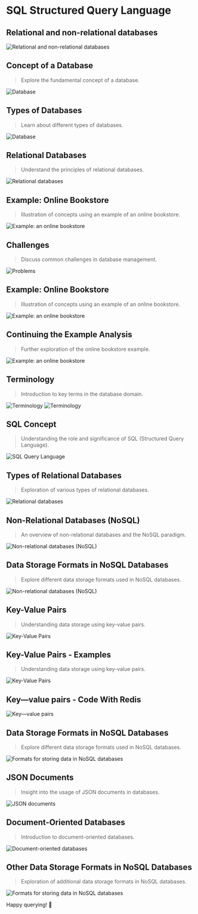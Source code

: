 # SQL Structured Query Language

## Relational and non-relational databases
![Relational and non-relational databases](../images/1.png)

## Concept of a Database
> Explore the fundamental concept of a database.

![Database](../images/2.png)

## Types of Databases
> Learn about different types of databases.

![Database](../images/3.png)

## Relational Databases
> Understand the principles of relational databases.

![Relational databases](../images/4.png)

## Example: Online Bookstore
> Illustration of concepts using an example of an online bookstore.

![Example: an online bookstore](../images/5.png)

## Challenges
> Discuss common challenges in database management.

![Problems](../images/6.png)

## Example: Online Bookstore
> Illustration of concepts using an example of an online bookstore.

![Example: an online bookstore](../images/7.png)

## Continuing the Example Analysis
> Further exploration of the online bookstore example.

![Example: an online bookstore](../images/8.png)

## Terminology
> Introduction to key terms in the database domain.

![Terminology](../images/9.png)
![Terminology](../images/10.png)

## SQL Concept
> Understanding the role and significance of SQL (Structured Query Language).

![SQL Query Language](../images/11.png)

## Types of Relational Databases
> Exploration of various types of relational databases.

![Relational databases](../images/12.png)

## Non-Relational Databases (NoSQL)
> An overview of non-relational databases and the NoSQL paradigm.

![Non-relational databases (NoSQL)](../images/13.png)

## Data Storage Formats in NoSQL Databases
> Explore different data storage formats used in NoSQL databases.

![Non-relational databases (NoSQL)](../images/14.png)

## Key-Value Pairs
> Understanding data storage using key-value pairs.

![Key-Value Pairs](../images/15.png)

## Key-Value Pairs - Examples
> Understanding data storage using key-value pairs.

![Key-Value Pairs](../images/16.png)

## Key—value pairs - Code With Redis 
![Key—value pairs](../images/17.png)

## Data Storage Formats in NoSQL Databases
> Explore different data storage formats used in NoSQL databases.

![Formats for storing data in NoSQL databases](../images/18.png)

## JSON Documents
> Insight into the usage of JSON documents in databases.

![JSON documents](../images/19.png)

## Document-Oriented Databases
> Introduction to document-oriented databases.

![Document-oriented databases](../images/20.png)

## Other Data Storage Formats in NoSQL Databases
> Exploration of additional data storage formats in NoSQL databases.

![Formats for storing data in NoSQL databases](../images/21.png)

Happy querying! 🚀
